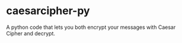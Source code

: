 # caesarcipher-py
A python code that lets you both encrypt your messages with Caesar Cipher and decrypt. 
